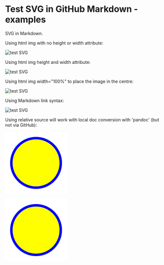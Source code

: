 # Test SVG in GitHub Markdown - examples

SVG in Markdown.

Using html img with no height or width attribute:

<img src="https://cdn.jsdelivr.net/gh/dcrossleyau/scratch/test-svg-1/test-1.svg" alt="test SVG">

Using html img height and width attribute:

<img src="https://cdn.jsdelivr.net/gh/dcrossleyau/scratch/test-svg-1/test-1.svg" alt="test SVG" width="250" height="250">

Using html img width="100%" to place the image in the centre:

<img src="https://cdn.jsdelivr.net/gh/dcrossleyau/scratch/test-svg-1/test-1.svg" alt="test SVG" width="100%" height="150">

Using Markdown link syntax:

![test SVG](https://cdn.jsdelivr.net/gh/dcrossleyau/scratch/test-svg-1/test-1.svg "the test SVG")

Using relative source will work with local doc conversion with 'pandoc' (but not via GitHub):

![test SVG](test-1.svg "the test SVG")

<img src="test-1.svg" alt="test SVG">
